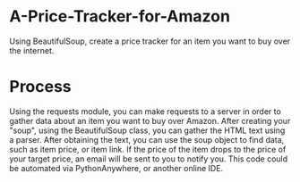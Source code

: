 # A-Price-Tracker-for-Amazon
Using BeautifulSoup, create a price tracker for an item you want to buy over the internet.

# Process
Using the requests module, you can make requests to a server in order to gather data about an item you want to buy over Amazon. After creating your "soup", using the BeautifulSoup class, you can gather the HTML text using a parser. After obtaining the text, you can use the soup object to find data, such as item price, or item link. If the price of the item drops to the price of your target price, an email will be sent to you to notify you. This code could be automated via PythonAnywhere, or another online IDE.
